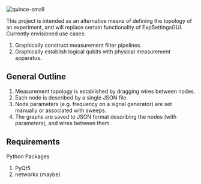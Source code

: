 ![quince-small](/uploads/931ad19ca639cd00291924809fb784d5/quince-small.png)

This project is intended as an alternative means of defining the topology of an experiment, and will replace certain functionality of ExpSettingsGUI. Currently envisioned use cases:

1. Graphically construct measurement filter pipelines.
2. Graphically establish logical qubits with physical measurement apparatus.

## General Outline ##

1. Measurement topology is established by dragging wires between nodes.
2. Each node is described by a single JSON file.
3. Node parameters (e.g. frequency on a signal generator) are set manually or associated with sweeps.
4. The graphs are saved to JSON format describing the nodes (with parameters), and wires between them.

## Requirements ##

Python Packages
1. PyQt5
2. networkx (maybe)
